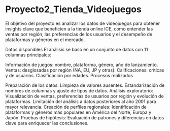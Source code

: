 # Proyecto2_Tienda_Videojuegos

El objetivo del proyecto es analizar los datos de videojuegos para obtener insights clave que beneficien a la tienda online ICE, como entender las ventas por región, las preferencias de los usuarios y el desempeño de plataformas y géneros en el mercado.

Datos disponibles
El análisis se basó en un conjunto de datos con 11 columnas principales:

Información de juegos: nombre, plataforma, género, año de lanzamiento.
Ventas: desglosadas por región (NA, EU, JP y otras).
Calificaciones: críticas y de usuarios.
Clasificación por edades.
Procesos realizados

Preparación de los datos:
Limpieza de valores ausentes.
Estandarización de nombres de columnas y ajuste de tipos de datos.
Análisis exploratorio:
Visualización de ventas, preferencias de usuarios por región y evolución de plataformas.
Limitación del análisis a datos posteriores al año 2001 para mayor relevancia.
Creación de perfiles regionales:
Identificación de plataformas y géneros más populares en América del Norte, Europa y Japón.
Pruebas de hipótesis:
Evaluación de patrones y diferencias en datos clave para enriquecer las conclusiones.
